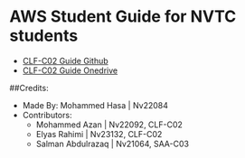 # AWS Student Guide for NVTC students

- [CLF-C02 Guide Github](CLF-C02G)
- [CLF-C02 Guide Onedrive](CLF-C02O)




##Credits:
- Made By: Mohammed Hasa | Nv22084
- Contributors:
   - Mohammed Azan | Nv22092, CLF-C02
   - Elyas Rahimi | Nv23132, CLF-C02
   - Salman Abdulrazaq | Nv21064, SAA-C03
